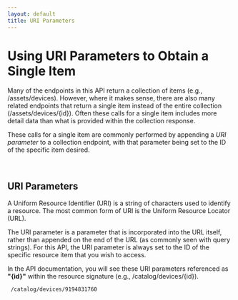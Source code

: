 ```yaml
---
layout: default
title: URI Parameters
---
```


# Using URI Parameters to Obtain a Single Item

Many of the endpoints in this API return a collection of items (e.g., /assets/devices). However, where it makes sense, there are also many related endpoints that return a single item instead of the entire collection (/assets/devices/{id}). Often these calls for a single item includes more detail data than what is provided within the collection response.

These calls for a single item are commonly performed by appending a *URI parameter* to a collection endpoint, with that  parameter being set to the ID of the specific item desired.

<br/>

## URI Parameters

A Uniform Resource Identifier (URI) is a string of characters used to identify a resource. The most common form of URI is the Uniform Resource Locator (URL).

The URI parameter is a parameter that is incorporated into the URL itself, rather than appended on the end of the URL (as commonly seen with query strings). For this API, the URI parameter is always set to the ID of the specific resource item that you wish to access. 

In the API documentation, you will see these URI parameters referenced as **"{id}"** within the resource signature (e.g., /catalog/devices/{id}).

```
 /catalog/devices/9194831760
```

